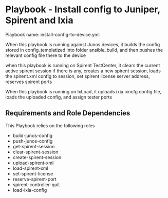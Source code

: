 # Playbook - Install config to Juniper, Spirent and Ixia

Playbook name: install-config-to-device.yml

When this playbook is running against Junos devices, it builds the config stored in config_templatized into folder ansible_build, and then pushes the relevant config file there to the device

when this playbook is running on Spirent TestCenter, it clears the current active spirent session if there is any, creates a new spirent session, loads the spirent.xml config to session, set spirent license server address, reserves spirent ports

When this playbook is running on IxLoad, it uploads ixia.ixncfg config file, loads the uploaded config, and assign tester ports

## Requirements and Role Dependencies

This Playbook relies on the following roles

- build-junos-config
- push-junos-config
- get-spirent-session
- clear-spirent-session
- create-spirent-session
- upload-spirent-xml
- load-spirent-xml
- set-spirent-license
- reserve-spirent-port
- spirent-controller-quit
- load-ixia-config
